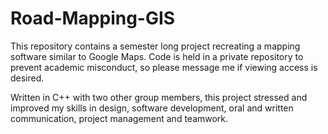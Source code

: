 # Road-Mapping-GIS
This repository contains a semester long project recreating a mapping software similar to Google Maps. Code is held in a private repository to prevent academic misconduct, so please message me if viewing access is desired.


Written in C++ with two other group members, this project stressed and improved my skills in design, software development, oral and written communication, project management and teamwork. 
